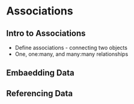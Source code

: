 # Associations

## Intro to Associations
* Define associations - connecting two objects
* One, one:many, and many:many relationships

## Embaedding Data

## Referencing Data